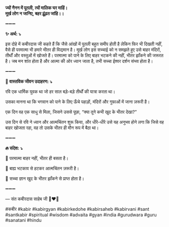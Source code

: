 **ज्यों नैनन में पूतली, त्यों मालिक घर माहिं। \
मूर्ख लोग न जानिए, बहर ढ़ूंढ़त जांहि।।**

➖➖➖

**✨ अर्थ: ⤵**

इस दोहे में कबीरदास जी कहते हैं कि जैसे आंखों में पुतली बहुत समीप होती है लेकिन फिर भी दिखती नहीं, वैसे ही परमात्मा भी हमारे भीतर ही विद्यमान है। मूर्ख लोग इस सच्चाई को न समझते हुए उसे बाहर मंदिरों, तीर्थों और वस्तुओं में खोजते हैं। परमात्मा को पाने के लिए बाहर भटकने की नहीं, भीतर झाँकने की जरूरत है। जब मन शांत होता है और आत्मा की ओर ध्यान जाता है, तभी सच्चा ईश्वर दर्शन संभव होता है।

➖➖➖

**🌾 वास्तविक जीवन उदाहरण: ⤵**

रवि एक धार्मिक युवक था जो हर साल बड़े-बड़े तीर्थों की यात्रा करता था।

उसका मानना था कि भगवान को पाने के लिए ऊँचे पहाड़ों, मंदिरों और गुफाओं में जाना ज़रूरी है।

एक दिन वह एक साधु से मिला, जिसने उससे पूछा, “क्या तूने कभी खुद के भीतर देखा?”

उस दिन से रवि ने ध्यान और आत्मचिंतन शुरू किया, और धीरे-धीरे उसे यह अनुभव होने लगा कि जिसे वह बाहर खोजता रहा, वह तो उसके भीतर ही मौन रूप में बैठा था।

➖➖➖

**🔥 संदेश: ⤵**

📌 परमात्मा बाहर नहीं, भीतर ही बसता है।

📌 बाह्य भटकाव से हटकर आत्मचिंतन ज़रूरी है।

📌 सच्चा ज्ञान खुद के भीतर झाँकने से प्राप्त होता है।

➖➖➖

— संत कबीरदास साहेब जी 🙏❤️💯

#कबीर #kabir #kabirgyan #kabirkedohe #kabirsaheb #kabirvani #sant #santkabir #spiritual #wisdom #advaita #gyan #india #gurudwara #guru #sanatani #hindu
